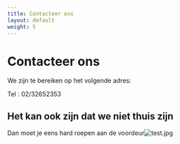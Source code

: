 ```yaml
---
title: Contacteer ons
layout: default
weight: 5
---
```


# Contacteer ons
 
We zijn te bereiken op het volgende adres:



Tel : 02/32652353

## Het kan ook zijn dat we niet thuis zijn 
Dan moet je eens hard roepen aan de voordeur![test.jpg](test)

